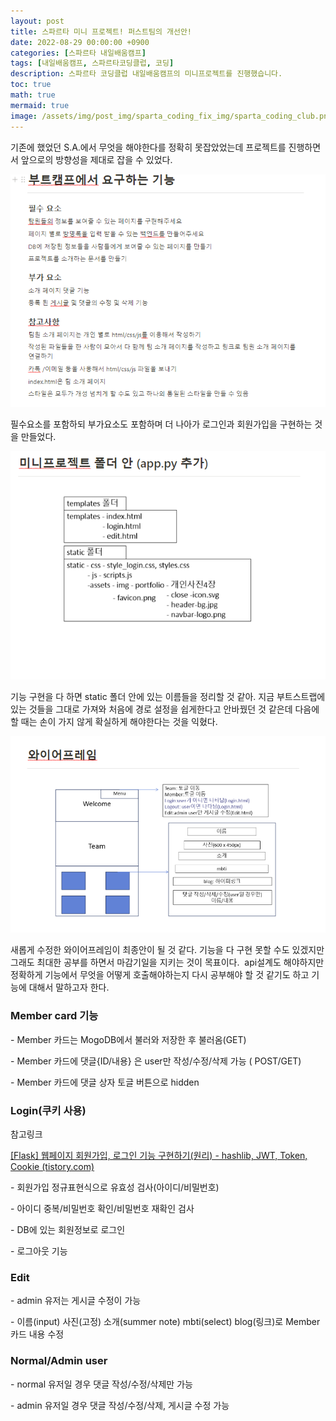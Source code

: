 ```yaml
---
layout: post
title: 스파르타 미니 프로젝트! 퍼스트팀의 개선안! 
date: 2022-08-29 00:00:00 +0900
categories: [스파르타 내일배움캠프]
tags: [내일배움캠프, 스파르타코딩클럽, 코딩]
description: 스파르타 코딩클럽 내일배움캠프의 미니프로젝트를 진행했습니다.
toc: true
math: true
mermaid: true
image: /assets/img/post_img/sparta_coding_fix_img/sparta_coding_club.png
---
```

기존에 했었던 S.A.에서 무엇을 해야한다를 정확히 못잡았었는데 프로젝트를 진행하면서 앞으로의 방향성을 제대로 잡을 수 있었다. 

![부트캠프에서 요구하는 기능](/assets/img/post_img/2022-08-29/1.png)

필수요소를 포함하되 부가요소도 포함하며 더 나아가 로그인과 회원가입을 구현하는 것을 만들었다. 

![미니프로젝트 폴더 안](/assets/img/post_img/2022-08-29/2.png)

기능 구현을 다 하면 static 폴더 안에 있는 이름들을 정리할 것 같아. 지금 부트스트랩에 있는 것들을 그대로 가져와 처음에 경로 설정을 쉽게한다고 안바꿨던 것 같은데 다음에 할 때는 손이 가지 않게 확실하게 해야한다는 것을 익혔다.

![와이어 프레임](/assets/img/post_img/2022-08-29/3.png)

새롭게 수정한 와이어프레임이 최종안이 될 것 같다. 기능을 다 구현 못할 수도 있겠지만 그래도 최대한 공부를 하면서 마감기일을 지키는 것이 목표이다.  api설계도 해야하지만 정확하게 기능에서 무엇을 어떻게 호출해야하는지 다시 공부해야 할 것 같기도 하고 기능에 대해서 말하고자 한다.

### Member card 기능

\- Member 카드는 MogoDB에서 불러와 저장한 후 불러옴(GET)

\- Member 카드에 댓글{ID/내용} 은 user만 작성/수정/삭제 가능 ( POST/GET)

\- Member 카드에 댓글 상자 토글 버튼으로 hidden

### Login(쿠키 사용) 

참고링크

[\[Flask\] 웹페이지 회원가입, 로그인 기능 구현하기(원리) - hashlib, JWT, Token, Cookie (tistory.com)](https://thalals.tistory.com/166)

\- 회원가입 정규표현식으로 유효성 검사(아이디/비밀번호)

\- 아이디 중복/비밀번호 확인/비밀번호 재확인 검사

\- DB에 있는 회원정보로 로그인

\- 로그아웃 기능 

### Edit

\- admin 유저는 게시글 수정이 가능

\- 이름(input) 사진(고정) 소개(summer note) mbti(select) blog(링크)로 Member 카드 내용 수정

### Normal/Admin user

\- normal 유저일 경우 댓글 작성/수정/삭제만 가능

\- admin 유저일 경우 댓글 작성/수정/삭제, 게시글 수정 가능


